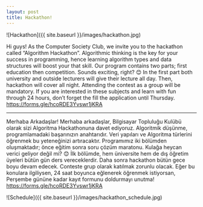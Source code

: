 ```yaml
---
layout: post
title: Hackathon!
---
```


![Hackathon]({{ site.baseurl }}/images/hackathon.jpg)

Hi guys! As the Computer Society Club, we invite you to the hackathon called 
“Algorithm Hackathon”. Algorithmic thinking is the key for your success in programming, 
hence learning algorithm types and data structures will boost your that skill. 
Our program contains two parts; first education then competition. Sounds exciting, right? 😊 
In the first part both university and outside lecturers will give their lecture all day. 
Then, hackathon will cover all night. Attending the contest as a group will be mandatory. 
If you are interested in these subjects and learn with fun through 24 hours, 
don’t forget the fill the application until Thursday. https://forms.gle/hcoRDE3Yvswr1jKRA

----------------------------------------------------------------------------------------

Merhaba Arkadaşlar! Merhaba arkadaşlar, Bilgisayar Topluluğu Kulübü olarak sizi 
Algoritma Hackathonuna davet ediyoruz. Algoritmik düşünme, programlamadaki başarınızın 
anahtarıdır. Veri yapıları ve Algoritma türlerini öğrenmek bu yeteneğinizi artıracaktır. 
Programımız iki bölümden oluşmaktadır; önce eğitim sonra soru çözüm maratonu. 
Kulağa heycan verici geliyor değil mi? 😊  İlk bölümde, hem üniversite hem de dış öğretim 
üyeleri bütün gün ders vereceklerdir. Daha sonra hackathon bütün gece boyu devam edecek. 
Conteste grup olarak katılmak zorunlu olacak. Eğer bu konulara ilgiliysen, 24 saat boyunca 
eğlenerek öğrenmek istiyorsan, Perşembe gününe kadar kayıt formunu doldurmayı unutma! 
https://forms.gle/hcoRDE3Yvswr1jKRA

![Schedule]({{ site.baseurl }}/images/hackathon_schedule.jpg)